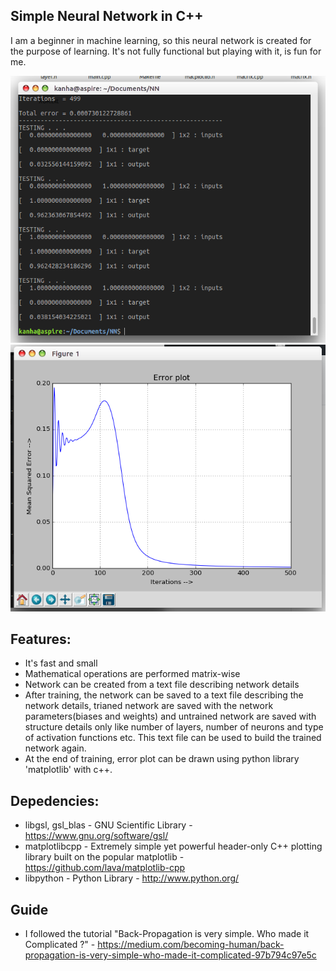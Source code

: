 ## Simple Neural Network in C++
I am a beginner in machine learning, so this neural network is created for the purpose of learning. It's not fully functional but playing with it, is fun for me.

![XOR Network Testing](https://github.com/Kanhavishva/Neural-Network-in-Cpp/raw/master/Screenshot%20from%202017-05-16%2015-19-05.png?raw=true "Network Testing")
![Error plot](https://github.com/Kanhavishva/Neural-Network-in-Cpp/raw/master/Screenshot%20from%202017-05-16%2015-19-57.png?raw=true "Error plot")

## Features:
* It's fast and small
* Mathematical operations are performed matrix-wise
* Network can be created from a text file describing network details
* After training, the network can be saved to a text file describing the network details, trianed network are saved with the network parameters(biases and weights) and untrained network are saved with structure details only like number of layers, number of neurons and type of activation functions etc. This text file can be used to build the trained network again.
* At the end of training, error plot can be drawn using python library 'matplotlib' with c++.

## Depedencies:
* libgsl, gsl_blas  - GNU Scientific Library - https://www.gnu.org/software/gsl/‎
* matplotlibcpp - Extremely simple yet powerful header-only C++ plotting library built on the popular matplotlib - https://github.com/lava/matplotlib-cpp‎
* libpython - Python Library - http://www.python.org/
## Guide
* I followed the tutorial "Back-Propagation is very simple. Who made it Complicated ?" - https://medium.com/becoming-human/back-propagation-is-very-simple-who-made-it-complicated-97b794c97e5c
